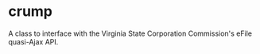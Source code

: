 crump
=====

A class to interface with the Virginia State Corporation Commission's eFile quasi-Ajax API.
